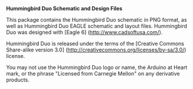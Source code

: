 **Hummingbird Duo Schematic and Design Files**

This package contains the Hummingbird Duo schematic in PNG format, as well as Hummingbird Duo EAGLE schematic and layout files. Hummingbird Duo was designed with [Eagle 6] (http://www.cadsoftusa.com/).

Hummingbird Duo is released under the terms of the [Creative Commons Share-alike version 3.0] (http://creativecommons.org/licenses/by-sa/3.0/) license.

You may not use the Hummingbird Duo logo or name, the Arduino at Heart mark, or the phrase "Licensed from Carnegie Mellon" on any derivative products.